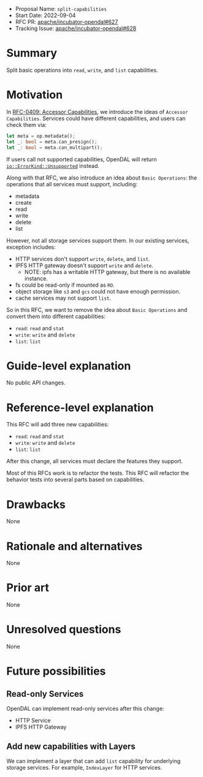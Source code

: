 - Proposal Name: `split-capabilities`
- Start Date: 2022-09-04
- RFC PR: [apache/incubator-opendal#627](https://github.com/apache/incubator-opendal/pull/627)
- Tracking Issue: [apache/incubator-opendal#628](https://github.com/apache/incubator-opendal/issues/628)

# Summary

Split basic operations into `read`, `write`, and `list` capabilities.

# Motivation

In [RFC-0409: Accessor Capabilities](./0409-accessor-capabilities.md), we introduce the ideas of `Accessor Capabilities`. Services could have different capabilities, and users can check them via:

```rust
let meta = op.metadata();
let _: bool = meta.can_presign();
let _: bool = meta.can_multipart(); 
```

If users call not supported capabilities, OpenDAL will return [`io::ErrorKind::Unsupported`](https://doc.rust-lang.org/stable/std/io/enum.ErrorKind.html#variant.Unsupported) instead.

Along with that RFC, we also introduce an idea about `Basic Operations`: the operations that all services must support, including:

- metadata
- create
- read
- write
- delete
- list

However, not all storage services support them. In our existing services, exception includes:

- HTTP services don't support `write`, `delete`, and `list`.
- IPFS HTTP gateway doesn't support `write` and `delete`.
  - NOTE: ipfs has a writable HTTP gateway, but there is no available instance.
- fs could be read-only if mounted as `RO`.
- object storage like `s3` and `gcs` could not have enough permission.
- cache services may not support `list`.

So in this RFC, we want to remove the idea about `Basic Operations` and convert them into different capabilities:

- `read`: `read` and `stat`
- `write`: `write` and `delete`
- `list`: `list`

# Guide-level explanation

No public API changes.

# Reference-level explanation

This RFC will add three new capabilities:

- `read`: `read` and `stat`
- `write`: `write` and `delete`
- `list`: `list`

After this change, all services must declare the features they support.

Most of this RFCs work is to refactor the tests. This RFC will refactor the behavior tests into several parts based on capabilities.

# Drawbacks

None

# Rationale and alternatives

None

# Prior art

None

# Unresolved questions

None

# Future possibilities

## Read-only Services

OpenDAL can implement read-only services after this change:

- HTTP Service
- IPFS HTTP Gateway

## Add new capabilities with Layers

We can implement a layer that can add `list` capability for underlying storage services. For example, `IndexLayer` for HTTP services.

